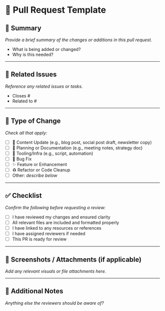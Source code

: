 # 📝 Pull Request Template

## 📌 Summary

_Provide a brief summary of the changes or additions in this pull request._

- What is being added or changed?
- Why is this needed?

---

## 📂 Related Issues

_Reference any related issues or tasks._

- Closes #
- Related to #

---

## 🧾 Type of Change

_Check all that apply:_

- [ ] 📄 Content Update (e.g., blog post, social post draft, newsletter copy)
- [ ] 🧠 Planning or Documentation (e.g., meeting notes, strategy doc)
- [ ] 🧰 Tooling/Infra (e.g., script, automation)
- [ ] 🐛 Bug Fix
- [ ] ✨ Feature or Enhancement
- [ ] ♻️ Refactor or Code Cleanup
- [ ] Other: _describe below_

---

## ✅ Checklist

_Confirm the following before requesting a review:_

- [ ] I have reviewed my changes and ensured clarity
- [ ] All relevant files are included and formatted properly
- [ ] I have linked to any resources or references
- [ ] I have assigned reviewers if needed
- [ ] This PR is ready for review

---

## 📸 Screenshots / Attachments (if applicable)

_Add any relevant visuals or file attachments here._

---

## 💬 Additional Notes

_Anything else the reviewers should be aware of?_